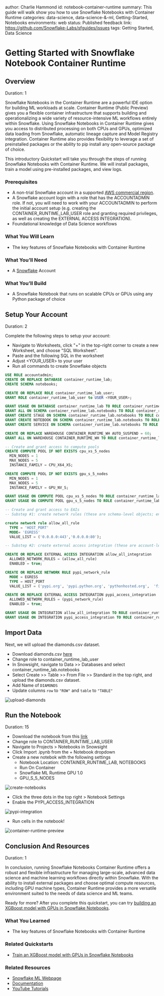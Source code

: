 author: Charlie Hammond
id: notebook-container-runtime
summary: This guide will walk show you how to use Snowflake Notebooks with Container Runtime
categories: data-science, data-science-&-ml, Getting-Started, Notebooks
environments: web
status: Published 
feedback link: https://github.com/Snowflake-Labs/sfguides/issues
tags: Getting Started, Data Science

# Getting Started with Snowflake Notebook Container Runtime
<!-- ------------------------ -->
## Overview 
Duration: 1

Snowflake Notebooks in the Container Runtime are a powerful IDE option for building ML workloads at scale. Container Runtime (Public Preview) gives you a flexible container infrastructure that supports building and operationalizing a wide variety of resource-intensive ML workflows entirely within Snowflake. Using Snowflake Notebooks in Container Runtime gives you access to distributed processing on both CPUs and GPUs, optimized data loading from Snowflake, automatic lineage capture and Model Registry integration. Container Runtime also provides flexibility to leverage a set of preinstalled packages or the ability to pip install any open-source package of choice.  

This introductory Quickstart will take you through the steps of running Snowflake Notebooks with Container Runtime. We will install packages, train a model using pre-installed packages, and view logs. 

### Prerequisites
- A non-trial Snowflake account in a supported [AWS commercial region](https://docs.snowflake.com/en/developer-guide/snowpark-container-services/overview#available-regions).
- A Snowflake account login with a role that has the ACCOUNTADMIN role. If not, you will need to work with your ACCOUNTADMIN to perform the initial account setup (e.g. creating the CONTAINER_RUNTIME_LAB_USER role and granting required privileges, as well as creating the EXTERNAL ACCESS INTEGRATION).
- Foundational knowledge of Data Science workflows

### What You Will Learn 
- The key features of Snowflake Notebooks with Container Runtime

### What You’ll Need 
- A [Snowflake](https://app.snowflake.com/) Account

### What You’ll Build 
- A Snowflake Notebook that runs on scalable CPUs or GPUs using any Python package of choice

<!-- ------------------------ -->
## Setup Your Account
Duration: 2

Complete the following steps to setup your account:
- Navigate to Worksheets, click "+" in the top-right corner to create a new Worksheet, and choose "SQL Worksheet".
- Paste and the following SQL in the worksheet 
- Adjust <YOUR_USER> to your user
- Run all commands to create Snowflake objects

```sql
USE ROLE accountadmin;
CREATE OR REPLACE DATABASE container_runtime_lab;
CREATE SCHEMA notebooks;

CREATE OR REPLACE ROLE container_runtime_lab_user;
GRANT ROLE container_runtime_lab_user to USER <YOUR_USER>;

GRANT USAGE ON DATABASE container_runtime_lab TO ROLE container_runtime_lab_user;
GRANT ALL ON SCHEMA container_runtime_lab.notebooks TO ROLE container_runtime_lab_user;
GRANT CREATE STAGE ON SCHEMA container_runtime_lab.notebooks TO ROLE container_runtime_lab_user;
GRANT CREATE NOTEBOOK ON SCHEMA container_runtime_lab.notebooks TO ROLE container_runtime_lab_user;
GRANT CREATE SERVICE ON SCHEMA container_runtime_lab.notebooks TO ROLE container_runtime_lab_user;

CREATE OR REPLACE WAREHOUSE CONTAINER_RUNTIME_WH AUTO_SUSPEND = 60;
GRANT ALL ON WAREHOUSE CONTAINER_RUNTIME_WH TO ROLE container_runtime_lab_user;

-- Create and grant access to compute pools
CREATE COMPUTE POOL IF NOT EXISTS cpu_xs_5_nodes
  MIN_NODES = 1
  MAX_NODES = 5
  INSTANCE_FAMILY = CPU_X64_XS;

CREATE COMPUTE POOL IF NOT EXISTS gpu_s_5_nodes
  MIN_NODES = 1
  MAX_NODES = 5
  INSTANCE_FAMILY = GPU_NV_S;

GRANT USAGE ON COMPUTE POOL cpu_xs_5_nodes TO ROLE container_runtime_lab_user;
GRANT USAGE ON COMPUTE POOL gpu_s_5_nodes TO ROLE container_runtime_lab_user;

-- Create and grant access to EAIs
-- Substep #1: create network rules (these are schema-level objects; end users do not need direct access to the network rules)

create network rule allow_all_rule
  TYPE = 'HOST_PORT'
  MODE= 'EGRESS'
  VALUE_LIST = ('0.0.0.0:443','0.0.0.0:80');

-- Substep #2: create external access integration (these are account-level objects; end users need access to this to access the public internet with endpoints defined in network rules)

CREATE OR REPLACE EXTERNAL ACCESS INTEGRATION allow_all_integration
  ALLOWED_NETWORK_RULES = (allow_all_rule)
  ENABLED = true;

CREATE OR REPLACE NETWORK RULE pypi_network_rule
  MODE = EGRESS
  TYPE = HOST_PORT
  VALUE_LIST = ('pypi.org', 'pypi.python.org', 'pythonhosted.org',  'files.pythonhosted.org');

CREATE OR REPLACE EXTERNAL ACCESS INTEGRATION pypi_access_integration
  ALLOWED_NETWORK_RULES = (pypi_network_rule)
  ENABLED = true;

GRANT USAGE ON INTEGRATION allow_all_integration TO ROLE container_runtime_lab_user;
GRANT USAGE ON INTEGRATION pypi_access_integration TO ROLE container_runtime_lab_user;

```

<!-- ------------------------ -->
## Import Data
Next, we will upload the diamonds.csv dataset.

- Download diamonds.csv [here](https://github.com/Snowflake-Labs/sfguide-getting-started-with-snowflake-notebook-container-runtime/blob/main/scripts/diamonds.csv)
- Change role to container_runtime_lab_user
- In Snowsight, navigate to Data >> Databases and select container_runtime_lab.notebooks 
- Select Create >> Table >> From File >> Standard in the top right, and upload the diamonds.csv dataset.
- Add Name of `DIAMONDS`
- Update columns `row` to `"ROW"` and `table` to `"TABLE"`

![upload-diamonds](assets/upload-diamonds.png)

<!-- ------------------------ -->
## Run the Notebook
Duration: 15

- Download the notebook from this [link](https://github.com/Snowflake-Labs/sfguide-getting-started-with-snowflake-notebook-container-runtime/blob/main/notebooks/0_start_here.ipynb)
- Change role to CONTAINER_RUNTIME_LAB_USER
- Navigate to Projects > Notebooks in Snowsight
- Click Import .ipynb from the + Notebook dropdown
- Create a new notebok with the following settings
  - Notebook Location: CONTAINER_RUNTIME_LAB, NOTEBOOKS
  - Run On Container
  - Snowflake ML Runtime GPU 1.0
  - GPU_S_5_NODES

![create-notebooks](assets/import-container-notebook.png)

- Click the three dots in the top right > Notebook Settings
- Enable the PYPI_ACCESS_INTEGRATION

![pypi-integration](assets/pypi_access.png)

- Run cells in the notebook!

![container-runtime-preview](assets/container_runtime_overview.png)

<!-- ------------------------ -->
## Conclusion And Resources
Duration: 1

In conclusion, running Snowflake Notebooks Container Runtime offers a robust and flexible infrastructure for managing large-scale, advanced data science and machine learning workflows directly within Snowflake. With the ability to install external packages and choose optimal compute resources, including GPU machine types, Container Runtime provides a more versatile environment suited to the needs of data science and ML teams. 

Ready for more? After you complete this quickstart, you can try [building an XGBoost model with GPUs in Snowflake Notebooks](https://quickstarts.snowflake.com/guide/train-an-xgboost-model-with-gpus-using-snowflake-notebooks/index.html#0).

### What You Learned
- The key features of Snowflake Notebooks with Container Runtime

### Related Quickstarts
- [Train an XGBoost model with GPUs in Snowflake Notebooks](https://quickstarts.snowflake.com/guide/train-an-xgboost-model-with-gpus-using-snowflake-notebooks/index.html#0)

### Related Resources
- [Snowflake ML Webpage](https://www.snowflake.com/en/data-cloud/snowflake-ml/)
- [Documentation](https://docs.snowflake.com/LIMITEDACCESS/snowsight-notebooks/ui-snowsight-notebooks-runtime)
- [YouTube Tutorials](https://www.youtube.com/playlist?list=PLavJpcg8cl1Efw8x_fBKmfA2AMwjUaeBI)
